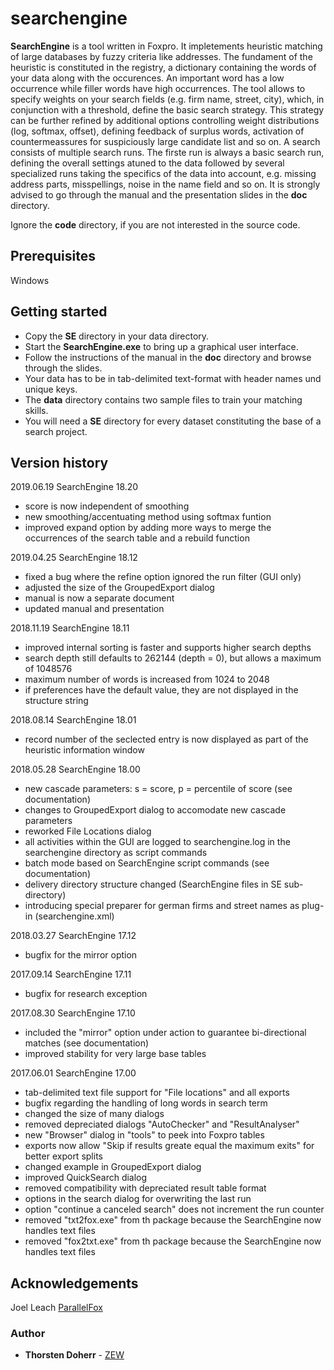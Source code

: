 # searchengine
**SearchEngine** is a tool written in Foxpro. It impletements heuristic matching of large databases by fuzzy criteria like addresses. The fundament of the heuristic is constituted in the registry, a dictionary containing the words of your data along with the occurences. An important word has a low occurrence while filler words have high occurrences. The tool allows to specify weights on your search fields (e.g. firm name, street, city), which, in conjunction with a threshold, define the basic search strategy. This strategy can be further refined by additional options controlling weight distributions (log, softmax, offset), defining feedback of surplus words, activation of countermeassures for suspiciously large candidate list and so on. A search consists of multiple search runs. The firste run is always a basic search run, defining the overall settings atuned to the data followed by several specialized runs taking the specifics of the data into account, e.g. missing address parts, misspellings, noise in the name field and so on. It is strongly advised to go through the manual and the presentation slides in the **doc** directory.

Ignore the **code** directory, if you are not interested in the source code.


## Prerequisites
Windows

## Getting started
* Copy the **SE** directory in your data directory.
* Start the **SearchEngine.exe** to bring up a graphical user interface.
* Follow the instructions of the manual in the **doc** directory and browse through the slides.
* Your data has to be in tab-delimited text-format with header names und unique keys.
* The **data** directory contains two sample files to train your matching skills.
* You will need a **SE** directory for every dataset constituting the base of a search project.

## Version history

2019.06.19 SearchEngine 18.20
- score is now independent of smoothing
- new smoothing/accentuating method using softmax funtion
- improved expand option by adding more ways to merge the occurrences of the search table and a rebuild function
		
2019.04.25 SearchEngine 18.12
- fixed a bug where the refine option ignored the run filter (GUI only)
- adjusted the size of the GroupedExport dialog
- manual is now a separate document
- updated manual and presentation

2018.11.19 SearchEngine 18.11
- improved internal sorting is faster and supports higher search depths 
- search depth still defaults to 262144 (depth = 0), but allows a maximum of 1048576
- maximum number of words is increased from 1024 to 2048
- if preferences have the default value, they are not displayed in the structure string

2018.08.14 SearchEngine 18.01
- record number of the seclected entry is now displayed as part of the heuristic information window

2018.05.28 SearchEngine 18.00
- new cascade parameters: s = score, p = percentile of score (see documentation)
- changes to GroupedExport dialog to accomodate new cascade parameters
- reworked File Locations dialog
- all activities within the GUI are logged to searchengine.log in the searchengine directory as script commands
- batch mode based on SearchEngine script commands (see documentation)
- delivery directory structure changed (SearchEngine files in SE sub-directory)
- introducing special preparer for german firms and street names as plug-in (searchengine.xml)
		
2018.03.27 SearchEngine 17.12
- bugfix for the mirror option

2017.09.14 SearchEngine 17.11
- bugfix for research exception
		
2017.08.30 SearchEngine 17.10
- included the "mirror" option under action to guarantee bi-directional matches (see documentation)
- improved stability for very large base tables
	
2017.06.01 SearchEngine 17.00
- tab-delimited text file support for "File locations" and all exports
- bugfix regarding the handling of long words in search term
- changed the size of many dialogs
- removed depreciated dialogs "AutoChecker" and "ResultAnalyser"
- new "Browser" dialog in "tools" to peek into Foxpro tables
- exports now allow "Skip if results greate equal the maximum exits" for better export splits
- changed example in GroupedExport dialog
- improved QuickSearch dialog
- removed compatibility with depreciated result table format
- options in the search dialog for overwriting the last run
- option "continue a canceled search" does not increment the run counter
- removed "txt2fox.exe" from th package because the SearchEngine now handles text files
- removed "fox2txt.exe" from th package because the SearchEngine now handles text files

## Acknowledgements
Joel Leach [ParallelFox](https://github.com/VFPX/ParallelFox)

### Author
* **Thorsten Doherr** - [ZEW](https://www.zew.de/en/team/tdo/)
